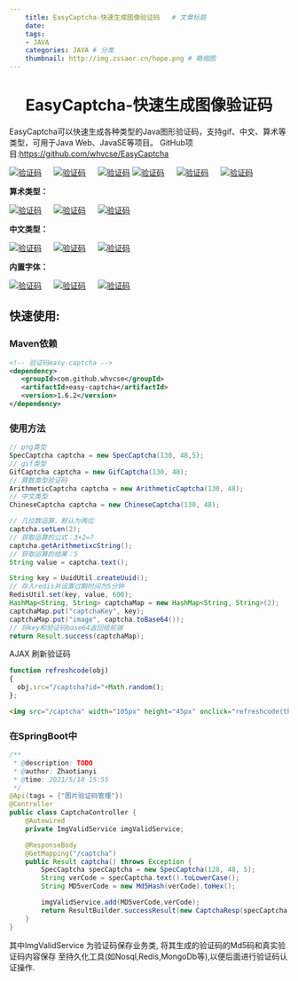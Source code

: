 ```yaml
---
    title: EasyCaptcha-快速生成图像验证码   # 文章标题  
    date: 
    tags:
    - JAVA
    categories: JAVA # 分类
    thumbnail: http://img.zssaer.cn/hope.png # 略缩图
---
```

<h1 align = "center">EasyCaptcha-快速生成图像验证码</h1>

EasyCaptcha可以快速生成各种类型的Java图形验证码，支持gif、中文、算术等类型，可用于Java Web、JavaSE等项目。
GitHub项目:https://github.com/whvcse/EasyCaptcha

[![验证码](https://camo.githubusercontent.com/081203129e2874035986b89a0240c2514cb75cb0b26031dcb435c15ca47d1fbd/68747470733a2f2f73322e617831782e636f6d2f323031392f30382f32332f6d73467245382e706e67)](https://camo.githubusercontent.com/081203129e2874035986b89a0240c2514cb75cb0b26031dcb435c15ca47d1fbd/68747470733a2f2f73322e617831782e636f6d2f323031392f30382f32332f6d73467245382e706e67)   [![验证码](https://camo.githubusercontent.com/9f780acff1301c6b89f8a0815b073de992c57d2a4fdd67b44dbf34e0a085911a/68747470733a2f2f73322e617831782e636f6d2f323031392f30382f32332f6d73463044502e706e67)](https://camo.githubusercontent.com/9f780acff1301c6b89f8a0815b073de992c57d2a4fdd67b44dbf34e0a085911a/68747470733a2f2f73322e617831782e636f6d2f323031392f30382f32332f6d73463044502e706e67)   [![验证码](https://camo.githubusercontent.com/0caff5f58f2e719eafa4af79dfef209bc4c04c2385f0eced4168733d9cfc3b54/68747470733a2f2f73322e617831782e636f6d2f323031392f30382f32332f6d73467775742e706e67)](https://camo.githubusercontent.com/0caff5f58f2e719eafa4af79dfef209bc4c04c2385f0eced4168733d9cfc3b54/68747470733a2f2f73322e617831782e636f6d2f323031392f30382f32332f6d73467775742e706e67)
[![验证码](https://camo.githubusercontent.com/3f8cf4ea825529d6fb66f14c898cbfeba4e67bce84ca6ed64186f34a4951dae7/68747470733a2f2f73322e617831782e636f6d2f323031392f30382f32332f6d73467a564b2e676966)](https://camo.githubusercontent.com/3f8cf4ea825529d6fb66f14c898cbfeba4e67bce84ca6ed64186f34a4951dae7/68747470733a2f2f73322e617831782e636f6d2f323031392f30382f32332f6d73467a564b2e676966)   [![验证码](https://camo.githubusercontent.com/a6c0c62c04669eea15af86b6fcb006517e3449346b1ca3f056f759ebf0e2ae2b/68747470733a2f2f73322e617831782e636f6d2f323031392f30382f32332f6d73467662362e676966)](https://camo.githubusercontent.com/a6c0c62c04669eea15af86b6fcb006517e3449346b1ca3f056f759ebf0e2ae2b/68747470733a2f2f73322e617831782e636f6d2f323031392f30382f32332f6d73467662362e676966)   [![验证码](https://camo.githubusercontent.com/67772e01f47cc25eb163ee064e50cf7b376b5690f4ddb0a9512b728a79df9a96/68747470733a2f2f73322e617831782e636f6d2f323031392f30382f32332f6d7346584b312e676966)](https://camo.githubusercontent.com/67772e01f47cc25eb163ee064e50cf7b376b5690f4ddb0a9512b728a79df9a96/68747470733a2f2f73322e617831782e636f6d2f323031392f30382f32332f6d7346584b312e676966)

**算术类型：**

[![验证码](https://camo.githubusercontent.com/5ad376ced241524ff7059a16f5b7f8ad9887b55f5c1e5e0c4088c5544c97872e/68747470733a2f2f73322e617831782e636f6d2f323031392f30382f32332f6d736b4b50672e706e67)](https://camo.githubusercontent.com/5ad376ced241524ff7059a16f5b7f8ad9887b55f5c1e5e0c4088c5544c97872e/68747470733a2f2f73322e617831782e636f6d2f323031392f30382f32332f6d736b4b50672e706e67)   [![验证码](https://camo.githubusercontent.com/2680b6a2f0e9623e0455a72020319cbeb74b2ef2725f5454821f7563a027e418/68747470733a2f2f73322e617831782e636f6d2f323031392f30382f32332f6d736b6e49532e706e67)](https://camo.githubusercontent.com/2680b6a2f0e9623e0455a72020319cbeb74b2ef2725f5454821f7563a027e418/68747470733a2f2f73322e617831782e636f6d2f323031392f30382f32332f6d736b6e49532e706e67)   [![验证码](https://camo.githubusercontent.com/e9acc0d4254ef2e21856d5a1c5e4f7e79251aed35f0b34918d7673f343619386/68747470733a2f2f73322e617831782e636f6d2f323031392f30382f32332f6d736b6d61382e706e67)](https://camo.githubusercontent.com/e9acc0d4254ef2e21856d5a1c5e4f7e79251aed35f0b34918d7673f343619386/68747470733a2f2f73322e617831782e636f6d2f323031392f30382f32332f6d736b6d61382e706e67)

**中文类型：**

[![验证码](https://camo.githubusercontent.com/9b28eeac6c16cbb1779a826161b0c7d484430e9d2c264948a0ca9e4db9d59e36/68747470733a2f2f73322e617831782e636f6d2f323031392f30382f32332f6d736b63644b2e706e67)](https://camo.githubusercontent.com/9b28eeac6c16cbb1779a826161b0c7d484430e9d2c264948a0ca9e4db9d59e36/68747470733a2f2f73322e617831782e636f6d2f323031392f30382f32332f6d736b63644b2e706e67)   [![验证码](https://camo.githubusercontent.com/e2c03a1718452d790d248f6461a490074f891561b35deb518f92c3c0e9031b71/68747470733a2f2f73322e617831782e636f6d2f323031392f30382f32332f6d736b365a362e706e67)](https://camo.githubusercontent.com/e2c03a1718452d790d248f6461a490074f891561b35deb518f92c3c0e9031b71/68747470733a2f2f73322e617831782e636f6d2f323031392f30382f32332f6d736b365a362e706e67)   [![验证码](https://camo.githubusercontent.com/48e7b6c10662eeafbd519e0b675ed3ff55e9175c7622c225fde31a8fcdf599d0/68747470733a2f2f73322e617831782e636f6d2f323031392f30382f32332f6d736b7371782e706e67)](https://camo.githubusercontent.com/48e7b6c10662eeafbd519e0b675ed3ff55e9175c7622c225fde31a8fcdf599d0/68747470733a2f2f73322e617831782e636f6d2f323031392f30382f32332f6d736b7371782e706e67)

**内置字体：**

[![验证码](https://camo.githubusercontent.com/8629dd27492ee45fd77d64eadccba9257a147b8bd48dd58a7ffd44b83621ab37/68747470733a2f2f73322e617831782e636f6d2f323031392f30382f32332f6d734156534a2e706e67)](https://camo.githubusercontent.com/8629dd27492ee45fd77d64eadccba9257a147b8bd48dd58a7ffd44b83621ab37/68747470733a2f2f73322e617831782e636f6d2f323031392f30382f32332f6d734156534a2e706e67)   [![验证码](https://camo.githubusercontent.com/9512176164c7f0317e09e4b2bfeba26f69bf9d31bde6d21d634c7afc6ada5485/68747470733a2f2f73322e617831782e636f6d2f323031392f30382f32332f6d73414157342e706e67)](https://camo.githubusercontent.com/9512176164c7f0317e09e4b2bfeba26f69bf9d31bde6d21d634c7afc6ada5485/68747470733a2f2f73322e617831782e636f6d2f323031392f30382f32332f6d73414157342e706e67)   [![验证码](https://camo.githubusercontent.com/d30c48f5493c3078ddfc8e0b392759f7ebf0010f597b495a58a2630839cad39b/68747470733a2f2f73322e617831782e636f6d2f323031392f30382f32332f6d73416b59462e706e67)](https://camo.githubusercontent.com/d30c48f5493c3078ddfc8e0b392759f7ebf0010f597b495a58a2630839cad39b/68747470733a2f2f73322e617831782e636f6d2f323031392f30382f32332f6d73416b59462e706e67)

## 快速使用:

### Maven依赖

```xml
<!-- 验证码easy-captcha -->
<dependency>
   <groupId>com.github.whvcse</groupId>
   <artifactId>easy-captcha</artifactId>
   <version>1.6.2</version>
</dependency>
```

### 使用方法

```java
// png类型
SpecCaptcha captcha = new SpecCaptcha(130, 48,5);
// gif类型
GifCaptcha captcha = new GifCaptcha(130, 48);
// 算数类型验证码
ArithmeticCaptcha captcha = new ArithmeticCaptcha(130, 48);
// 中文类型
ChineseCaptcha captcha = new ChineseCaptcha(130, 48);
```

```java
// 几位数运算，默认为两位
captcha.setLen(2);
// 获取运算的公式：3+2=?
captcha.getArithmetixcString();
// 获取运算的结果：5
String value = captcha.text();
```

```java
String key = UuidUtil.createUuid();
// 存入redis并设置过期时间为5分钟
RedisUtil.set(key, value, 600);
HashMap<String, String> captchaMap = new HashMap<String, String>(2);
captchaMap.put("captchaKey", key);
captchaMap.put("image", captcha.toBase64());
// 将key和验证码base64返回给前端
return Result.success(captchaMap);
```

AJAX 刷新验证码

```javascript
function refreshcode(obj)
{
  obj.src="/captcha?id="+Math.random();
};
```

```html
<img src="/captcha" width="105px" height="45px" onclick="refreshcode(this)" />
```



### 在SpringBoot中

```java
/**
 * @description: TODO
 * @author: Zhaotianyi
 * @time: 2021/5/10 15:55
 */
@Api(tags = {"图片验证码管理"})
@Controller
public class CaptchaController {
    @Autowired
    private ImgValidService imgValidService;

    @ResponseBody
    @GetMapping("/captcha")
    public Result captcha() throws Exception {
        SpecCaptcha specCaptcha = new SpecCaptcha(128, 48, 5);
        String verCode = specCaptcha.text().toLowerCase();
        String MD5verCode = new Md5Hash(verCode).toHex();

        imgValidService.add(MD5verCode,verCode);
        return ResultBuilder.successResult(new CaptchaResp(specCaptcha.toBase64(),MD5verCode));
    }
}
```

其中ImgValidService 为验证码保存业务类, 将其生成的验证码的Md5码和真实验证码内容保存 至持久化工具(如Nosql,Redis,MongoDb等),以便后面进行验证码认证操作.